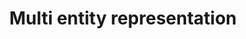 ---
title: "Multi entity representation"
author_profile: false
collection: projects
permalink: /projects/multi_entity
excerpt: 'We study existing works on Entity segmentation, Multi-Entity VAE and video prediction and hypothesize a new algorithm which could be used for multi-entity tracking and representation learning which thereby, could improve scene representation and prediction. Apart from trying to improve each of these subdomains, we also formulate how each of them could be connected to better state representation learning.'
---